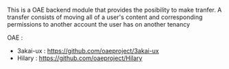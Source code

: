 This is a OAE backend module that provides the posibility to make tranfer. 
A transfer consists of moving all of a user's content and corresponding permissions to another account the user has on another tenancy

OAE :

- 3akai-ux : https://github.com/oaeproject/3akai-ux
- Hilary : https://github.com/oaeproject/Hilary
